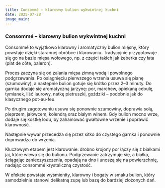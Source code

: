 ```yaml
---
title: Consommé – klarowny bulion wykwintnej kuchni
date: 2025-07-28
image_main:
---
```

### Consommé – klarowny bulion wykwintnej kuchni

Consommé to wyjątkowo klarowny i aromatyczny bulion mięsny, który powstaje dzięki starannej obróbce i klarowaniu. Tradycyjnie przygotowuje się go na bazie mięsa wołowego, np. z części takich jak żeberka czy łata (plat de côte, paleron).

Proces zaczyna się od zalania mięsa zimną wodą i powolnego podgrzewania. Po osiągnięciu pierwszego wrzenia usuwa się pianę (szumowiny), a następnie bulion gotuje się krótko przez 2–3 minuty. Do garnka dodaje się aromatyczną jarzynę: por, marchew, opiekaną cebulę, tymianek, liść laurowy, natkę pietruszki, goździki – podobnie jak do klasycznego pot-au-feu.

Po drugim zagotowaniu usuwa się ponownie szumowiny, doprawia solą, pieprzem, jałowcem, kolendrą oraz białym winem. Gdy bulion mocno wrze, dodaje się kostkę lodu, by zahamować gwałtowne wrzenie i poprawić klarowność.

Następnie wywar przecedza się przez sitko do czystego garnka i ponownie doprowadza do wrzenia.

Kluczowym etapem jest klarowanie: drobno krojony por łączy się z białkami jaj, które wlewa się do bulionu. Podgrzewanie zatrzymuje się, a białka, ściągając zanieczyszczenia, opadają na dno i unoszą się na powierzchnię, nadając consommé krystaliczną czystość.

W efekcie powstaje wyśmienity, klarowny i bogaty w smaku bulion, który samodzielnie stanowi delikatną zupę lub bazę do bardziej złożonych dań.
